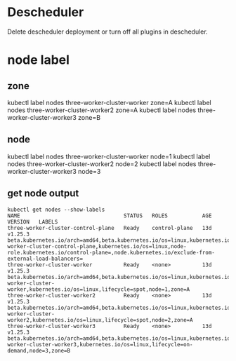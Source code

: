# Descheduler
Delete descheduler deployment or turn off all plugins in descheduler.

# node label 
## zone
kubectl label nodes three-worker-cluster-worker zone=A 
kubectl label nodes three-worker-cluster-worker2 zone=A
kubectl label nodes three-worker-cluster-worker3 zone=B

## node
kubectl label nodes three-worker-cluster-worker node=1
kubectl label nodes three-worker-cluster-worker2 node=2
kubectl label nodes three-worker-cluster-worker3 node=3

## get node output
```shell
kubectl get nodes --show-labels
NAME                                 STATUS   ROLES           AGE   VERSION   LABELS
three-worker-cluster-control-plane   Ready    control-plane   13d   v1.25.3   beta.kubernetes.io/arch=amd64,beta.kubernetes.io/os=linux,kubernetes.io/arch=amd64,kubernetes.io/hostname=three-worker-cluster-control-plane,kubernetes.io/os=linux,node-role.kubernetes.io/control-plane=,node.kubernetes.io/exclude-from-external-load-balancers=
three-worker-cluster-worker          Ready    <none>          13d   v1.25.3   beta.kubernetes.io/arch=amd64,beta.kubernetes.io/os=linux,kubernetes.io/arch=amd64,kubernetes.io/hostname=three-worker-cluster-worker,kubernetes.io/os=linux,lifecycle=spot,node=1,zone=A
three-worker-cluster-worker2         Ready    <none>          13d   v1.25.3   beta.kubernetes.io/arch=amd64,beta.kubernetes.io/os=linux,kubernetes.io/arch=amd64,kubernetes.io/hostname=three-worker-cluster-worker2,kubernetes.io/os=linux,lifecycle=spot,node=2,zone=A
three-worker-cluster-worker3         Ready    <none>          13d   v1.25.3   beta.kubernetes.io/arch=amd64,beta.kubernetes.io/os=linux,kubernetes.io/arch=amd64,kubernetes.io/hostname=three-worker-cluster-worker3,kubernetes.io/os=linux,lifecycle=on-demand,node=3,zone=B
```
